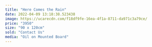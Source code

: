 ```yaml
---
title: "Here Comes the Rain"
date: 2022-04-09 13:18:38.523438
image: https://ucarecdn.com/f18df9fe-16ea-4f1a-8711-da971c3a79ce/
price: "3950"
size: "90 x 120cm"
sold: "Contact Us"
media: "Oil on Mounted Board"
---
```


